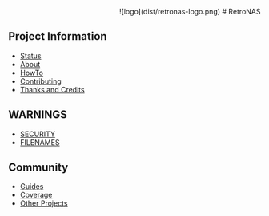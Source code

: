 <p align="right" width="100%">
![logo](dist/retronas-logo.png)
# RetroNAS
</p>

## Project Information
* [Status](https://github.com/retronas/retronas/wiki/Status)
* [About](https://github.com/retronas/retronas/wiki/About)
* [HowTo](https://github.com/retronas/retronas/wiki)
* [Contributing](https://github.com/retronas/retronas/wiki/Contributing)
* [Thanks and Credits](https://github.com/retronas/retronas/wiki/Credits)

## WARNINGS
* [SECURITY](https://github.com/retronas/retronas/wiki/SECURITY-WARNING)
* [FILENAMES](https://github.com/retronas/retronas/wiki/Filenames)

## Community
* [Guides](https://github.com/retronas/retronas/wiki/Guides)
* [Coverage](https://github.com/retronas/retronas/wiki/Coverage)
* [Other Projects](https://github.com/retronas/retronas/wiki/Other-projects-and-sites)
